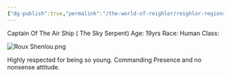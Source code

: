 ```yaml
---
{"dg-publish":true,"permalink":"/the-world-of-reighlor/reighlor-regions/kingdom-of-leloria/joleria/joleria-np-cs/roux-shenlou/"}
---
```


Captain Of The Air Ship ( The Sky Serpent)
Age: 19yrs 
Race: Human
Class: 

![Roux Shenlou.png](/img/user/Z%20Ref%20Pics/Other%20Pics/Roux%20Shenlou.png)

Highly respected for being so young. Commanding Presence and no nonsense attitude.
